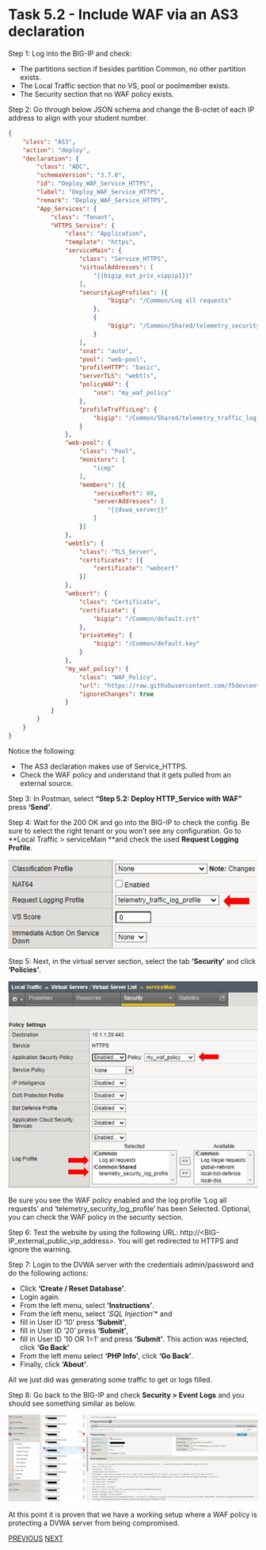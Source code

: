 # Task 5.2 - Include WAF via an AS3 declaration

Step 1: Log into the BIG-IP and check:
 - The partitions section if besides partition Common, no other partition exists.
 - The Local Traffic section that no VS, pool or poolmember exists.
 - The Security section that no WAF policy exists.

Step 2: Go through below JSON schema and change the B-octet of each IP address to align with your student number.

```json
{
    "class": "AS3",
    "action": "deploy",
    "declaration": {
        "class": "ADC",
        "schemaVersion": "3.7.0",
        "id": "Deploy_WAF_Service_HTTPS",
        "label": "Deploy_WAF_Service_HTTPS",
        "remark": "Deploy_WAF_Service_HTTPS",
        "App_Services": {
            "class": "Tenant",
            "HTTPS_Service": {
                "class": "Application",
                "template": "https",
                "serviceMain": {
                    "class": "Service_HTTPS",
                    "virtualAddresses": [
                        "{{bigip_ext_priv_vippip1}}"
                    ],
                    "securityLogProfiles": [{
                            "bigip": "/Common/Log all requests"
                        },
                        {
                            "bigip": "/Common/Shared/telemetry_security_log_profile"
                        }
                    ],
                    "snat": "auto",
                    "pool": "web-pool",
                    "profileHTTP": "basic",
                    "serverTLS": "webtls",
                    "policyWAF": {
                        "use": "my_waf_policy"
                    },
                    "profileTrafficLog": {
                        "bigip": "/Common/Shared/telemetry_traffic_log_profile"
                    }
                },
                "web-pool": {
                    "class": "Pool",
                    "monitors": [
                        "icmp"
                    ],
                    "members": [{
                        "servicePort": 80,
                        "serverAddresses": [
                            "{{dvwa_server}}"
                        ]
                    }]
                },
                "webtls": {
                    "class": "TLS_Server",
                    "certificates": [{
                        "certificate": "webcert"
                    }]
                },
                "webcert": {
                    "class": "Certificate",
                    "certificate": {
                        "bigip": "/Common/default.crt"
                    },
                    "privateKey": {
                        "bigip": "/Common/default.key"
                    }
                },
                "my_waf_policy": {
                    "class": "WAF_Policy",
                    "url": "https://raw.githubusercontent.com/f5devcentral/f5-asm-policy-templates/master/owasp_ready_template/owasp-no-auto-tune-v1.1.xml",
                    "ignoreChanges": true
                }
            }
        }
    }
}
```

Notice the following:
 - The AS3 declaration makes use of Service_HTTPS.
 - Check the WAF policy and understand that it gets pulled from an external source.

Step 3: In Postman, select **“Step 5.2: Deploy HTTP_Service with WAF”** press **‘Send’**.

Step 4: Wait for the 200 OK and go into the BIG-IP to check the config.
Be sure to select the right tenant or you won’t see any configuration.
Go to **Local Traffic > serviceMain **and check the used **Request Logging Profile**.

![](../png/module5/task5_2_p1.png)


Step 5: Next, in the virtual server section, select the tab **‘Security’** and click **‘Policies’**.

![](../png/module5/task5_2_p2.png)

Be sure you see the WAF policy enabled and the log profile ‘Log all requests’ and ‘telemetry_security_log_profile’ has been Selected. Optional, you can check the WAF policy in the security section.

Step 6: Test the website by using the following URL: http://<BIG-IP_external_public_vip_address>. You will get redirected to HTTPS and ignore the warning.

Step 7: Login to the DVWA server with the credentials admin/password and do the following actions:

 - Click **‘Create / Reset Database’**.
 - Login again.
 - From the left menu, select **‘Instructions’**.
 - From the left menu, select *‘SQL Injection’** and 
 - fill in User ID ‘10’ press **‘Submit’**,
 - fill in User ID ‘20’ press **‘Submit’**,
 - fill in User ID ‘10 OR 1=1’ and press **‘Submit’**. This action was rejected, click **‘Go Back’**
 - From the left menu select **‘PHP Info’**, click **‘Go Back’**.
 - Finally, click **‘About’**.

All we just did was generating some traffic to get or logs filled.

Step 8: Go back to the BIG-IP and check **Security > Event Logs** and you should see something similar as below.

![](../png/module5/task5_2_p3.png)

At this point it is proven that we have a working setup where a WAF policy is protecting a DVWA server from being compromised. 

[PREVIOUS](task5_1.md)      [NEXT](task5_3.md)